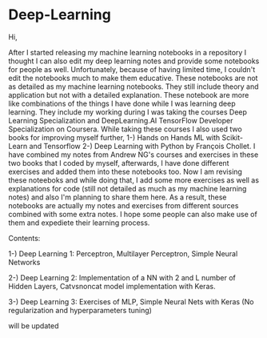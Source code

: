 # Deep-Learning

Hi,

After I started releasing my machine learning notebooks in a repository I thought I can also edit my deep learning notes and provide some notebooks for people as well. Unfortunately, because of having limited time, I couldn't edit the notebooks much to make them educative. These notebooks are not as detailed as my machine learning notebooks. They still include theory and application but not with a detailed explanation. These notebook are more like combinations of the things I have done while I was learning deep learning. They include my working during I was taking the courses Deep Learning Specialization and DeepLearning.AI TensorFlow Developer Specialization on Coursera. While taking these courses I also used two books for improving myself further, 1-) Hands on Hands ML with Scikit-Learn and Tensorflow 
2-) Deep Learning with Python by François Chollet. I have combined my notes from Andrew NG's courses and exercises in these two books that I coded by myself, afterwards, I have done different exercises and added them into these notebooks too. Now I am revising these noteeboks and while doing that, I add some more exercises as well as explanations for code (still not detailed as much as my machine learning notes) and also I'm planning to share them here. As a result, these notebooks are actually my notes and exercises from different sources combined with some extra notes. I hope some people can also make use of them and expediete their learning process.

Contents:

1-) Deep Learning 1: Perceptron, Multilayer Perceptron, Simple Neural Networks

2-) Deep Learning 2: Implementation of a NN with 2 and L number of Hidden Layers, Catvsnoncat model implementation with Keras.

3-) Deep Learning 3: Exercises of MLP, Simple Neural Nets with Keras (No regularization and hyperparameters tuning)

will be updated


